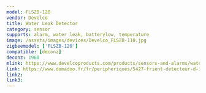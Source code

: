 ```yaml
---
model: FLSZB-120
vendor: Develco
title: Water Leak Detector 
category: sensor
supports: alarm, water leak, batterylow, temperature
image: /assets/images/devices/Develco_FLSZB-110.jpg
zigbeemodel: ['FLSZB-120']
compatible: [deconz]
deconz: 1960
mlink: https://www.develcoproducts.com/products/sensors-and-alarms/water-leak-detector/
link: https://www.domadoo.fr/fr/peripheriques/5427-frient-detecteur-d-inondation-zigbee-30-5713594002453.html
link2: 
link3: 
---
```


